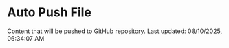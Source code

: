 # Auto Push File

Content that will be pushed to GitHub repository.
Last updated: 08/10/2025, 06:34:07 AM